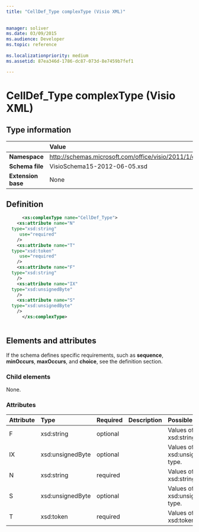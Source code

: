 ```yaml
---
title: "CellDef_Type complexType (Visio XML)"
 
 
manager: soliver
ms.date: 03/09/2015
ms.audience: Developer
ms.topic: reference
 
ms.localizationpriority: medium
ms.assetid: 87ea346d-1786-dc87-073d-8e7459b7fef1

---
```


# CellDef_Type complexType (Visio XML)

## Type information

||Value |
|:-----|:-----|
|**Namespace** <br/> |http://schemas.microsoft.com/office/visio/2011/1/core  <br/> |
|**Schema file** <br/> |VisioSchema15-2012-06-05.xsd  <br/> |
|**Extension base** <br/> |None  <br/> |
   
## Definition

```XML
      <xs:complexType name="CellDef_Type">
    <xs:attribute name="N"
  type="xsd:string"
     use="required"
    />
    <xs:attribute name="T"
  type="xsd:token"
     use="required"
    />
    <xs:attribute name="F"
  type="xsd:string"
    />
    <xs:attribute name="IX"
  type="xsd:unsignedByte"
    />
    <xs:attribute name="S"
  type="xsd:unsignedByte"
    />
      </xs:complexType>
      
```

## Elements and attributes

If the schema defines specific requirements, such as **sequence**, **minOccurs**, **maxOccurs**, and **choice**, see the definition section. 
  
### Child elements

None.
  
### Attributes

|**Attribute**|**Type**|**Required**|**Description**|**Possible values**|
|:-----|:-----|:-----|:-----|:-----|
|F  <br/> |xsd:string  <br/> |optional  <br/> ||Values of the xsd:string type. |
|IX  <br/> |xsd:unsignedByte  <br/> |optional  <br/> ||Values of the xsd:unsignedByte type. |
|N  <br/> |xsd:string  <br/> |required  <br/> ||Values of the xsd:string type. |
|S  <br/> |xsd:unsignedByte  <br/> |optional  <br/> ||Values of the xsd:unsignedByte type. |
|T  <br/> |xsd:token  <br/> |required  <br/> ||Values of the xsd:token type. |
   

